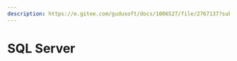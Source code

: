 ```yaml
---
description: https://e.gitee.com/gudusoft/docs/1006527/file/2767137?sub_id=7687947
---
```


# SQL Server

